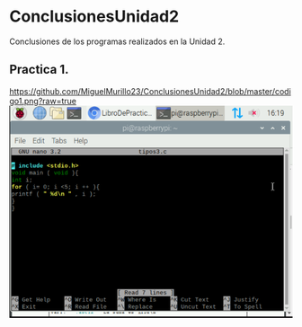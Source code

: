 # ConclusionesUnidad2
Conclusiones de los programas realizados en la Unidad 2.

## Practica 1.

https://github.com/MiguelMurillo23/ConclusionesUnidad2/blob/master/codigo1.png?raw=true
![](/codigo1.png)


